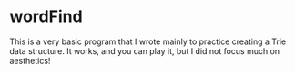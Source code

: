 # wordFind

This is a very basic program that I wrote mainly to practice creating a Trie data structure. It works, and you can play it, but I did not focus much on aesthetics!

